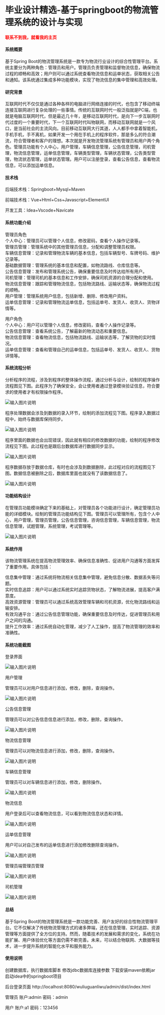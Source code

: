 # 毕业设计精选-基于springboot的物流管理系统的设计与实现

<h4 style='color:red'>联系不到我，就看我的主页 </h4> 
 
#### 系统概要

基于Spring Boot的物流管理系统是一款专为物流行业设计的综合性管理平台。系统主要分为两种角色：管理员和用户。管理员负责管理和监督物流信息，确保物流过程的顺畅和高效；用户则可以通过系统查看物流信息和运单状态，获取相关公告和通知。该系统通过集成多种功能模块，实现了物流信息的集中管理和高效处理。

#### 研究背景

互联网时代不仅仅是通过各种各样的电脑进行网络连接的时代，也包含了移动终端连接互联网进行复杂处理的一些事情。传统的互联网时代一般泛指就是PC端，也就是电脑互联网时代，但是最近几十年，是移动互联网时代，是向下一步互联网时代过度的一个重要时代，下一个互联网时代叫物联网，而移动互联网就是一个风口，是当前社会的主流风向。目前移动互联网大行其道，人人都手中拿着智能机，手机手机，手不离机，如果开发一个用在手机上的程序软件，那是多么的符合潮流，符合管理者和客户的理想。本次就是开发物流管理系统有管理员和用户两个角色。管理员功能有个人中心，用户管理，车辆信息管理，公告信息管理，司机管理，物流信息管理，运单信息管理，车辆类型管理，车辆状态管理，公告类型管理，物流状态管理，运单状态管理。用户可以注册登录，查看公告信息，查看物流信息，可以添加运单信息。

#### 技术栈

后端技术栈：Springboot+Mysql+Maven

前端技术栈：Vue+Html+Css+Javascript+ElementUI

开发工具：Idea+Vscode+Navicate

#### 系统功能介绍

管理员角色  
个人中心：管理员可以管理个人信息，修改密码，查看个人操作记录等。  
管理员管理：管理系统中的其他管理员信息，分配和调整管理员权限。  
车辆信息管理：记录和管理物流车辆的基本信息，包括车辆型号、车牌号码、维护记录等。  
基础数据管理：管理系统的基本信息和配置，如物流路线、仓库信息等。  
公告信息管理：发布和管理系统公告，确保重要信息及时传达给所有用户。  
司机管理：管理司机的基本信息和工作安排，确保司机资源的合理分配和使用。  
物流信息管理：跟踪和管理物流信息，包括物流路线、运输状态等，确保物流过程的顺畅。  
用户管理：管理系统用户信息，包括新增、删除、修改用户资料。  
运单信息管理：记录和管理物流运单信息，包括运单号、发货人、收货人、货物详情等。  

用户角色  
个人中心：用户可以管理个人信息，修改密码，查看个人操作记录等。  
公告信息管理：查看系统公告，了解最新的物流动态和重要信息。  
物流信息管理：查看物流信息，包括物流路线、运输状态等，了解货物的实时情况。  
运单信息管理：查看和管理自己的运单信息，包括运单号、发货人、收货人、货物详情等。  

#### 系统流程分析

分析程序的流程，涉及到程序的整体操作流程，通过分析与设计，绘制的程序操作流程图见下图。此程序为了确保安全，会让使用者通过登录模块验证信息，符合要求的使用者才有权限操作程序。

![输入图片说明](images/2f00c130c3e0deaedb9abc78f1eaafa.png)

程序处理数据会涉及到数据的录入环节，绘制的添加流程见下图。程序录入数据过程中，始终与数据库保持同步。

![输入图片说明](images/b4e6f5070fd91a11b6cebb601ce4c67.png)

程序里面的数据也会出现错误，因此就有相应的修改数据的功能，绘制的程序修改流程见下图。此过程也是跟后台数据库进行数据同步显示。

![输入图片说明](images/7aa4944d6ff263622ed9ab71c0800b5.png)

程序数据存放于数据仓库，有时也会涉及到数据删除，此过程对应的流程图见下图。数据信息被删除之后，数据库里面也就没有了该数据信息了。

![输入图片说明](images/6fbb68d83c0b2d28cccc169ccdb937d.png)

#### 功能结构设计

在管理员功能模块确定下来的基础上，对管理员各个功能进行设计，确定管理员功能的详细模块。绘制的管理员功能结构见下图。管理员可以管理所有，包含个人中心，用户管理，管理员管理，公告信息管理，咨询信息管理，车辆信息管理，物流信息管理，试题管理，系统管理，考试管理等。

![输入图片说明](images/892294ef66b4bef2fe9c1a92c2efc10.png)

#### 系统作用

该物流管理系统在提高物流管理效率、确保信息准确性、促进用户沟通等方面发挥了重要作用。具体包括：

信息集中管理：通过系统将物流相关信息集中管理，避免信息分散、数据丢失等问题。  
实时信息追踪：用户可以通过系统实时追踪货物状态，了解物流进展，提高客户满意度。  
高效资源管理：管理员可以通过系统高效管理车辆和司机资源，优化物流路线和运输安排。  
有效沟通平台：通过公告信息管理功能，确保重要信息及时传达，促进管理员和用户之间的沟通。  
提升工作效率：通过系统自动化管理，减少了人工操作，提高了物流管理的效率和准确性。  

#### 系统功能截图

登录界面

![输入图片说明](images/478a99782ceacef18312ff087b3fcd7.png)

用户管理

管理员可以对用户信息进行添加，修改，删除，查询操作。

![输入图片说明](images/image.png)

公告信息管理

管理员可以对公告信息信息进行添加，修改，删除，查询操作。

![输入图片说明](images/e52a88b0d96ca8ae297701d47d110d3.png)

物流信息管理

管理员可以对物流信息进行添加，修改，删除，查询操作。

![输入图片说明](images/25c6d1d16a22241da2d75e4d95c4a20.png)

车辆信息管理

管理员可以对车辆信息进行添加，修改，删除操作。

![输入图片说明](images/3ee12db335eca0004b819ccaf0bc6a1.png)

物流信息

用户登录后可以查看物流信息，可以看到物流信息状态和详情。

![输入图片说明](images/25c6d1d16a22241da2d75e4d95c4a20.png)

运单信息管理

用户可以对自己发布的运单信息进行添加修改删除查询操作。

![输入图片说明](images/4eb09a07b1472ee8038089b0f0223ca.png)

管理员端管理员管理

![输入图片说明](images/e8cc6f2376a6e50f51fe220611c54f2.png)

司机管理

![输入图片说明](images/6c0ae2f8b07f06e84c99f5e5b5cb796.png)

#### 总结

基于Spring Boot的物流管理系统是一款功能完善、用户友好的综合性物流管理平台。它不仅解决了传统物流管理方式的诸多弊端，还在信息管理、实时追踪、资源管理等方面提供了全方位的支持。然而，随着技术的发展和需求的变化，系统在功能扩展、用户体验优化等方面仍需不断完善。未来，可以结合物联网、大数据等技术，进一步提升系统的智能化水平和服务能力。

#### 使用说明

创建数据库，执行数据库脚本 修改jdbc数据库连接参数 下载安装maven依赖jar 启动idea中的springboot项目

后台登录页面
http://localhost:8080/wuliuguanliwu/admin/dist/index.html

管理员				账户:admin 		密码：admin

用户				账户:a1 		密码：123456
